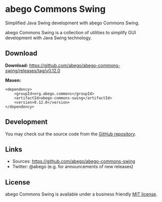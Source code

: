 # abego Commons Swing

Simplified Java Swing development with abego Commons Swing.

abego Commons Swing is a collection of utilities to simplify 
GUI development with Java Swing technology.

## Download

__Download:__ https://github.com/abego/abego-commons-swing/releases/tag/v0.12.0

__Maven:__

```
<dependency>
    <groupId>org.abego.commons</groupId>
    <artifactId>abego-commons-swing</artifactId>
    <version>0.12.0</version>
</dependency>
```

## Development

You may check out the source code from the [GitHub repository](https://github.com/abego/abego-commons-swing).

## Links

- Sources: https://github.com/abego/abego-commons-swing
- Twitter: @abego (e.g. for announcements of new releases)

## License

abego Commons Swing is available under a business friendly [MIT license](https://www.abego-software.de/legal/mit-license.html).
